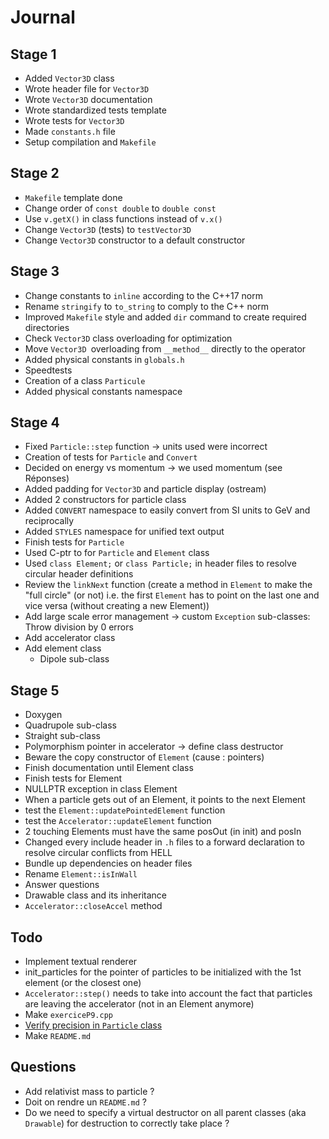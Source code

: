 # Journal

## Stage 1

- Added `Vector3D` class
- Wrote header file for `Vector3D`
- Wrote `Vector3D` documentation
- Wrote standardized tests template
- Wrote tests for `Vector3D`
- Made `constants.h` file
- Setup compilation and `Makefile`

## Stage 2

- `Makefile` template done
- Change order of `const double` to `double const`
- Use `v.getX()` in class functions instead of `v.x()`
- Change `Vector3D` (tests) to `testVector3D`
- Change `Vector3D` constructor to a default constructor

## Stage 3

- Change constants to `inline` according to the C++17 norm
- Rename `stringify` to `to_string` to comply to the C++ norm
- Improved `Makefile` style and added `dir` command to create required directories
- Check `Vector3D` class overloading for optimization
- Move `Vector3D `overloading from `__method__` directly to the operator
- Added physical constants in `globals.h`
- Speedtests
- Creation of a class `Particule`
- Added physical constants namespace

## Stage 4

- Fixed `Particle::step` function -> units used were incorrect
- Creation of tests for `Particle` and `Convert`
- Decided on energy vs momentum -> we used momentum (see Réponses)
- Added padding for `Vector3D` and particle display (ostream)
- Added 2 constructors for particle class
- Added `CONVERT` namespace to easily convert from SI units to GeV and reciprocally
- Added `STYLES` namespace for unified text output
- Finish tests for `Particle`
- Used C-ptr to for `Particle` and `Element` class
- Used `class Element;` or `class Particle;` in header files to resolve circular header definitions
- Review the `linkNext` function (create a method in `Element` to make the "full circle" (or not) i.e. the first `Element` has to point on the last one and vice versa (without creating a new Element))
- Add large scale error management -> custom `Exception` sub-classes: Throw division by 0 errors
- Add accelerator class
- Add element class
	- Dipole sub-class

## Stage 5

- Doxygen
- Quadrupole sub-class
- Straight sub-class
- Polymorphism pointer in accelerator -> define class destructor
- Beware the copy constructor of `Element` (cause : pointers)
- Finish documentation until Element class
- Finish tests for Element
- NULLPTR exception in class Element
- When a particle gets out of an Element, it points to the next Element
- test the `Element::updatePointedElement` function
- test the `Accelerator::updateElement` function
- 2 touching Elements must have the same posOut (in init) and posIn
- Changed every include header in `.h` files to a forward declaration to resolve circular conflicts from HELL
- Bundle up dependencies on header files
- Rename `Element::isInWall`
- Answer questions
- Drawable class and its inheritance
- `Accelerator::closeAccel` method

## Todo

- Implement textual renderer
- init_particles for the pointer of particles to be initialized with the 1st element (or the closest one)
- `Accelerator::step()` needs to take into account the fact that particles are leaving the accelerator (not in an Element anymore)
- Make `exerciceP9.cpp`
- [Verify precision in `Particle` class](https://moodle.epfl.ch/mod/forum/discuss.php?d=15995)
- Make `README.md`

## Questions

- Add relativist mass to particle ?
- Doit on rendre un `README.md` ?
- Do we need to specify a virtual destructor on all parent classes (aka `Drawable`) for destruction to correctly take place ?
